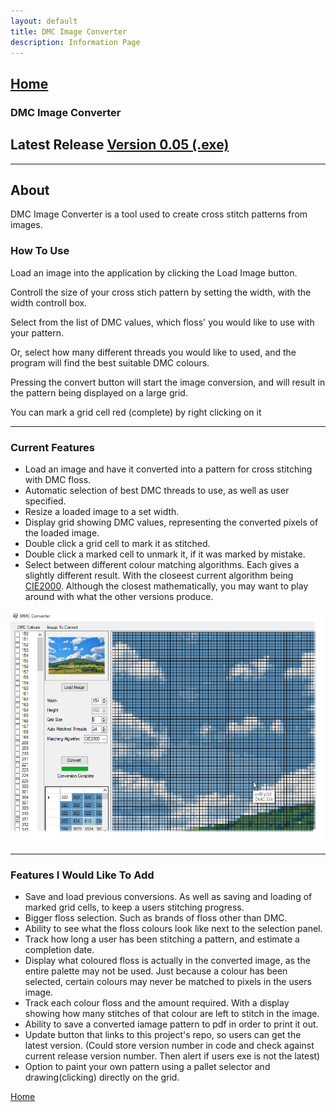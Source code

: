 ```yaml
---
layout: default
title: DMC Image Converter
description: Information Page
---
```

[Home](./)
---

### DMC Image Converter
## Latest Release [Version 0.05 (.exe)](https://github.com/Ryason/DMC-Image-Converter/releases/tag/v0.05)
---
## About

DMC Image Converter is a tool used to create cross stitch patterns from images.

### How To Use

Load an image into the application by clicking the Load Image button.

Controll the size of your cross stich pattern by setting the width, with the width controll box.

Select from the list of DMC values, which floss' you would like to use with your pattern.

Or, select how many different threads you would like to used, and the program will find the best suitable DMC colours.

Pressing the convert button will start the image conversion, and will result in the pattern being displayed on a large grid.

You can mark a grid cell red (complete) by right clicking on it

---

### Current Features
- Load an image and have it converted into a pattern for cross stitching with DMC floss.
- Automatic selection of best DMC threads to use, as well as user specified.
- Resize a loaded image to a set width.
- Display grid showing DMC values, representing the converted pixels of the loaded image.
- Double click a grid cell to mark it as stitched.
- Double click a marked cell to unmark it, if it was marked by mistake.
- Select between different colour matching algorithms. Each gives a slightly different result. With the closeest current algorithm being [CIE2000](https://en.wikipedia.org/wiki/Color_difference#CIELAB_%CE%94E*). Although the closest mathematically, you may want to play around with what the other versions produce.

![Converter Screenshot](./screenshot.png)

---
### Features I Would Like To Add
- Save and load previous conversions. As well as saving and loading of marked grid cells, to keep a users stitching progress.
- Bigger floss selection. Such as brands of floss other than DMC.
- Ability to see what the floss colours look like next to the selection panel.
- Track how long a user has been stitching a pattern, and estimate a completion date.
- Display what coloured floss is actually in the converted image, as the entire palette may not be used. Just because a colour has been selected, certain colours may never be matched to pixels in the users image.
- Track each colour floss and the amount required. With a display showing how many stitches of that colour are left to stitch in the image.
- Ability to save a converted iamage pattern to pdf in order to print it out.
- Update button that links to this project's repo, so users can get the latest version. (Could store version number in code and check against current release version number. Then alert if users exe is not the latest)
- Option to paint your own pattern using a pallet selector and drawing(clicking) directly on the grid.

[Home](./)
